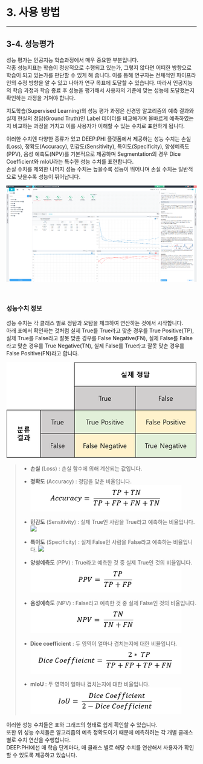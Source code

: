 # 3. 사용 방법

***

## 3-4. 성능평가

성능 평가는 인공지능 학습과정에서 매우 중요한 부분입니다.  
각종 성능지표는 학습이 정상적으로 수행되고 있는가, 그렇지 않다면 어떠한 방향으로 학습이 되고 있는가를 판단할 수 있게 해 줍니다. 이를 통해 연구자는 전체적인 파이프라인의 수정 방향을 알 수 있고 나아가 연구 목표에 도달할 수 있습니다. 따라서 인공지능의 학습 과정과 학습 종료 후 성능을 평가해서 사용자의 기준에 맞는 성능에 도달했는지 확인하는 과정을 거쳐야 합니다.

지도학습(Supervised Learning)의 성능 평가 과정은 신경망 알고리즘의 예측 결과와 실제 현실의 정답(Ground Truth)인 Label 데이터를 비교해가며 올바르게 예측하였는지 비교하는 과정을 거치고 이를 사용자가 이해할 수 있는 수치로 표현하게 됩니다.

이러한 수치엔 다양한 종류가 있고 DEEP:PHI 플랫폼에서 제공하는 성능 수치는 손실(Loss), 정확도(Accuracy), 민감도(Sensitivity), 특이도(Specificity), 양성예측도(PPV), 음성 예측도(NPV)를 기본적으로 제공하며 Segmentation의 경우 Dice Coefficient와 mIoU라는 특수한 성능 수치를 표현합니다.  
손실 수치를 제외한 나머지 성능 수치는 높을수록 성능이 뛰어나며 손실 수치는 일반적으로 낮을수록 성능이 뛰어납니다.

![](manual_3-4_1.png)

<br/>

### 성능수치 정보
성능 수치는 각 클래스 별로 정탐과 오탐을 체크하여 연산하는 것에서 시작합니다.  
아래 표에서 확인하는 것처럼 실제 True를 True라고 맞춘 경우를 True Positive(TP), 실제 True를 False라고 잘못 맞춘 경우를 False Negative(FN), 실제 False를 False라고 맞춘 경우를 True Negative(TN), 실제 False를 True라고 잘못 맞춘 경우를 False Positive(FN)라고 합니다.

![](manual_3-4_2.png)

> * **손실** (Loss) : 손실 함수에 의해 계산되는 값입니다.
>
> * **정확도** (Accuracy) : 정답을 맞춘 비율입니다.
> ![](modify_accuracy.png)
>
> * **민감도** (Sensitivity) : 실제 True인 사람을 True라고 예측하는 비율입니다.
> ![](modify_sensitivity.png)
> 
> * **특이도** (Specificity) : 실제 False인 사람을 False라고 예측하는 비율입니다.
> ![](modify_specificity.png)
> 
> * **양성예측도** (PPV) : True라고 예측한 것 중 실제 True인 것의 비율입니다.
> ![](modify_ppv.png)
>
> * **음성예측도** (NPV) : False라고 예측한 것 중 실제 False인 것의 비율입니다.
> ![](modify_npv.png)
>
> * **Dice coefficient**  : 두 영역이 얼마나 겹치는지에 대한 비율입니다.
> ![](modify_dice_coeffieicnt.png)
>
> * **mIoU**  : 두 영역이 얼마나 겹치는지에 대한 비율입니다.
> ![](modify_miou.png)

이러한 성능 수치들은 표와 그래프의 형태로 쉽게 확인할 수 있습니다.  
또한 위 성능 수치들은 알고리즘의 예측 정확도이기 때문에 예측하려는 각 개별 클래스 별로 수치 연산을 수행합니다.  
DEEP:PHI에선 매 학습 단계마다, 매 클래스 별로 해당 수치를 연산해서 사용자가 확인할 수 있도록 제공하고 있습니다.